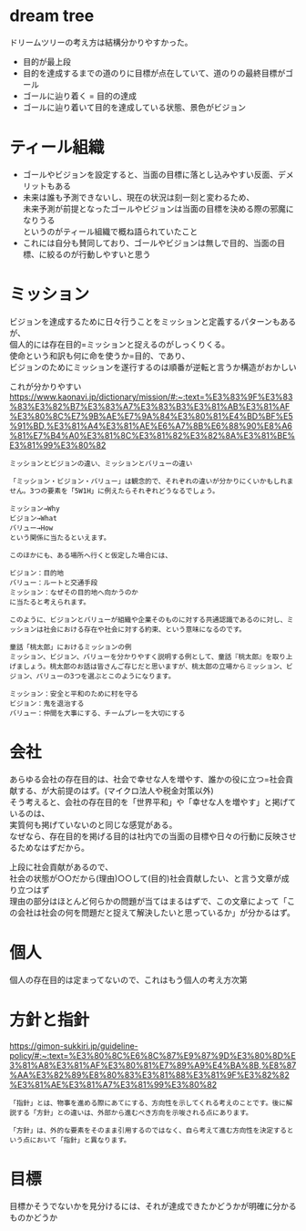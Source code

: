 # dream tree
ドリームツリーの考え方は結構分かりやすかった。

- 目的が最上段
- 目的を達成するまでの道のりに目標が点在していて、道のりの最終目標がゴール
- ゴールに辿り着く = 目的の達成
- ゴールに辿り着いて目的を達成している状態、景色がビジョン

# ティール組織
- ゴールやビジョンを設定すると、当面の目標に落とし込みやすい反面、デメリットもある
- 未来は誰も予測できないし、現在の状況は刻一刻と変わるため、  
  未来予測が前提となったゴールやビジョンは当面の目標を決める際の邪魔になりうる  
  というのがティール組織で概ね語られていたこと
- これには自分も賛同しており、ゴールやビジョンは無しで目的、当面の目標、に絞るのが行動しやすいと思う

# ミッション
ビジョンを達成するために日々行うことをミッションと定義するパターンもあるが、  
個人的には存在目的=ミッションと捉えるのがしっくりくる。  
使命という和訳も何に命を使うか=目的、であり、  
ビジョンのためにミッションを遂行するのは順番が逆転と言うか構造がおかしい  

これが分かりやすい  
https://www.kaonavi.jp/dictionary/mission/#:~:text=%E3%83%9F%E3%83%83%E3%82%B7%E3%83%A7%E3%83%B3%E3%81%AB%E3%81%AF%E3%80%8C%E7%9B%AE%E7%9A%84%E3%80%81%E4%BD%BF%E5%91%BD,%E3%81%A4%E3%81%AE%E6%A7%8B%E6%88%90%E8%A6%81%E7%B4%A0%E3%81%8C%E3%81%82%E3%82%8A%E3%81%BE%E3%81%99%E3%80%82
```
ミッションとビジョンの違い、ミッションとバリューの違い

「ミッション・ビジョン・バリュー」は観念的で、それぞれの違いが分かりにくいかもしれません。3つの要素を「5W1H」に例えたらそれぞれどうなるでしょう。

ミッション→Why
ビジョン→What
バリュー→How
という関係に当たるといえます。

このほかにも、ある場所へ行くと仮定した場合には、

ビジョン：目的地
バリュー：ルートと交通手段
ミッション：なぜその目的地へ向かうのか
に当たると考えられます。

このように、ビジョンとバリューが組織や企業そのものに対する共通認識であるのに対し、ミッションは社会における存在や社会に対する約束、という意味になるのです。

童話「桃太郎」におけるミッションの例
ミッション、ビジョン、バリューを分かりやすく説明する例として、童話『桃太郎』を取り上げましょう。桃太郎のお話は皆さんご存じだと思いますが、桃太郎の立場からミッション、ビジョン、バリューの3つを選ぶとこのようになります。

ミッション：安全と平和のために村を守る
ビジョン：鬼を退治する
バリュー：仲間を大事にする、チームプレーを大切にする
```

# 会社
あらゆる会社の存在目的は、社会で幸せな人を増やす、誰かの役に立つ=社会貢献する、が大前提のはず。(マイクロ法人や税金対策以外)  
そう考えると、会社の存在目的を「世界平和」や「幸せな人を増やす」と掲げているのは、  
実質何も掲げていないのと同じな感覚がある。  
なぜなら、存在目的を掲げる目的は社内での当面の目標や日々の行動に反映させるためなはずだから。

上段に社会貢献があるので、  
社会の状態が○○だから(理由)○○して(目的)社会貢献したい、と言う文章が成り立つはず  
理由の部分はほとんど何らかの問題が当てはまるはずで、この文章によって「この会社は社会の何を問題だと捉えて解決したいと思っているか」が分かるはず。  

# 個人
個人の存在目的は定まってないので、これはもう個人の考え方次第

# 方針と指針
https://gimon-sukkiri.jp/guideline-policy/#:~:text=%E3%80%8C%E6%8C%87%E9%87%9D%E3%80%8D%E3%81%A8%E3%81%AF%E3%80%81%E7%89%A9%E4%BA%8B,%E8%87%AA%E3%82%89%E8%80%83%E3%81%88%E3%81%9F%E3%82%82%E3%81%AE%E3%81%A7%E3%81%99%E3%80%82
```
「指針」とは、物事を進める際にあてにする、方向性を示してくれる考えのことです。後に解説する「方針」との違いは、外部から進むべき方向を示唆される点にあります。

「方針」は、外的な要素をそのまま引用するのではなく、自ら考えて進む方向性を決定するという点において「指針」と異なります。
```

# 目標
目標かそうでないかを見分けるには、それが達成できたかどうかが明確に分かるものかどうか